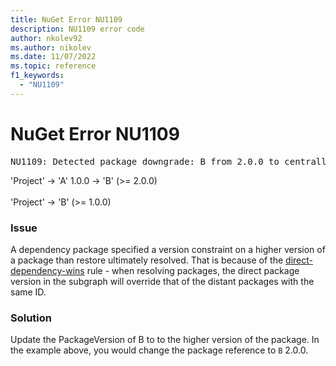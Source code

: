 ```yaml
---
title: NuGet Error NU1109
description: NU1109 error code
author: nkolev92
ms.author: nikolev
ms.date: 11/07/2022
ms.topic: reference
f1_keywords: 
  - "NU1109"
---
```


# NuGet Error NU1109

<pre>NU1109: Detected package downgrade: B from 2.0.0 to centrally defined 1.0.0. Update the centrally managed package version to a higher version.</pre>
'Project' -> 'A' 1.0.0 -> 'B' (>= 2.0.0)<br/>  
'Project' -> 'B' (>= 1.0.0)</pre>

### Issue

A dependency package specified a version constraint on a higher version of a package than restore ultimately resolved. That is because of the [direct-dependency-wins](../../concepts/dependency-resolution.md#direct-dependency-wins) rule - when resolving packages, the direct package version in the subgraph will override that of the distant packages with the same ID.

### Solution

Update the PackageVersion of B to to the higher version of the package.
In the example above, you would change the package reference to `B` 2.0.0.
